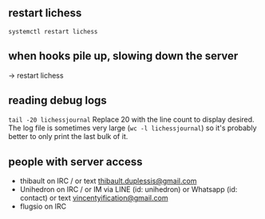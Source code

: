 ## restart lichess

`systemctl restart lichess`

## when hooks pile up, slowing down the server

-> restart lichess

## reading debug logs

`tail -20 lichessjournal`
Replace 20 with the line count to display desired. The log file is sometimes very large (`wc -l lichessjournal`) so it's probably better to only print the last bulk of it.

## people with server access

- thibault on IRC / or text thibault.duplessis@gmail.com
- Unihedron on IRC / or IM via LINE (id: unihedron) or Whatsapp (id: contact) or text vincentyification@gmail.com
- flugsio on IRC